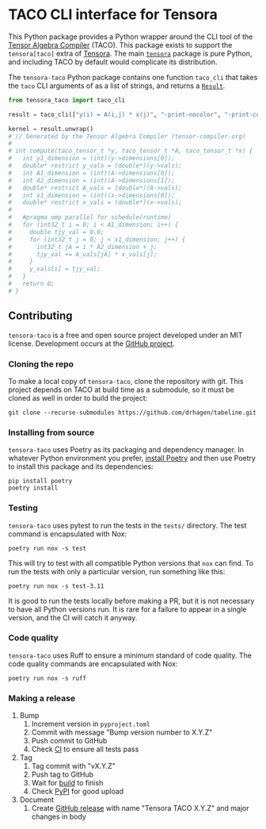 # TACO CLI interface for Tensora

This Python package provides a Python wrapper around the CLI tool of the [Tensor Algebra Compiler](http://tensor-compiler.org/) (TACO). This package exists to support the `tensora[taco]` extra of [Tensora](https://tensora.drhagen.com). The main [`tensora`](https://github.com/drhagen/tensora) package is pure Python, and including TACO by default would complicate its distribution.

The `tensora-taco` Python package contains one function `taco_cli` that takes the `taco` CLI arguments of as a list of strings, and returns a [`Result`](https://returns.readthedocs.io/en/latest/pages/result.html).

```python
from tensora_taco import taco_cli

result = taco_cli(["y(i) = A(i,j) * x(j)", "-print-nocolor", "-print-compute"])

kernel = result.unwrap()
# // Generated by the Tensor Algebra Compiler (tensor-compiler.org)
#
# int compute(taco_tensor_t *y, taco_tensor_t *A, taco_tensor_t *x) {
#   int y1_dimension = (int)(y->dimensions[0]);
#   double* restrict y_vals = (double*)(y->vals);
#   int A1_dimension = (int)(A->dimensions[0]);
#   int A2_dimension = (int)(A->dimensions[1]);
#   double* restrict A_vals = (double*)(A->vals);
#   int x1_dimension = (int)(x->dimensions[0]);
#   double* restrict x_vals = (double*)(x->vals);
#
#   #pragma omp parallel for schedule(runtime)
#   for (int32_t i = 0; i < A1_dimension; i++) {
#     double tjy_val = 0.0;
#     for (int32_t j = 0; j < x1_dimension; j++) {
#       int32_t jA = i * A2_dimension + j;
#       tjy_val += A_vals[jA] * x_vals[j];
#     }
#     y_vals[i] = tjy_val;
#   }
#   return 0;
# }
```

## Contributing

`tensora-taco` is a free and open source project developed under an MIT license. Development occurs at the [GitHub project](https://github.com/drhagen/tensora-taco).

### Cloning the repo

To make a local copy of `tensora-taco`, clone the repository with git. This project depends on TACO at build time as a submodule, so it must be cloned as well in order to build the project:

```shell
git clone --recurse-submodules https://github.com/drhagen/tabeline.git
```

### Installing from source

`tensora-taco` uses Poetry as its packaging and dependency manager. In whatever Python environment you prefer, [install Poetry](https://python-poetry.org/docs/) and then use Poetry to install this package and its dependencies:

```shell
pip install poetry
poetry install
```

### Testing

`tensora-taco` uses pytest to run the tests in the `tests/` directory. The test command is encapsulated with Nox:

```shell
poetry run nox -s test
```

This will try to test with all compatible Python versions that `nox` can find. To run the tests with only a particular version, run something like this:

```shell
poetry run nox -s test-3.11
```

It is good to run the tests locally before making a PR, but it is not necessary to have all Python versions run. It is rare for a failure to appear in a single version, and the CI will catch it anyway.


### Code quality

`tensora-taco` uses Ruff to ensure a minimum standard of code quality. The code quality commands are encapsulated with Nox:

```shell
poetry run nox -s ruff
```

### Making a release

1. Bump
    1. Increment version in `pyproject.toml`
    2. Commit with message "Bump version number to X.Y.Z"
    3. Push commit to GitHub
    4. Check [CI](https://github.com/drhagen/tensora-taco/actions/workflows/ci.yml) to ensure all tests pass
2. Tag
    1. Tag commit with "vX.Y.Z"
    2. Push tag to GitHub
    3. Wait for [build](https://github.com/drhagen/tensora-taco/actions/workflows/release.yml) to finish
    4. Check [PyPI](https://pypi.org/project/tensora-taco/) for good upload
3. Document
    1. Create [GitHub release](https://github.com/drhagen/tensora-taco/releases) with name "Tensora TACO X.Y.Z" and major changes in body
